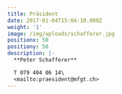 ```yaml
---
title: Präsident
date: 2017-01-04T15:04:10.000Z
weight: '1'
image: /img/uploads/schafferer.jpg
positionx: 50
positiony: 50
description: |-
  **Peter Schafferer**

  T 079 404 06 14\
  <mailto:praesident@mfgt.ch>
---
```


